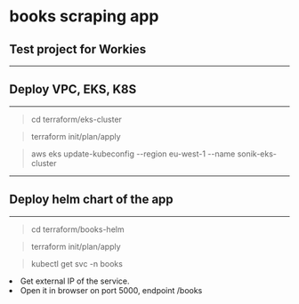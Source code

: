 
# books scraping app


## Test project for Workies
---
## Deploy VPC, EKS, K8S

***

> cd terraform/eks-cluster

> terraform init/plan/apply

> aws eks update-kubeconfig --region eu-west-1 --name sonik-eks-cluster

***

## Deploy helm chart of the app

***

> cd terraform/books-helm

> terraform init/plan/apply

> kubectl get svc -n books

<li>Get external IP of the service. 

<li>Open it in browser on port 5000, endpoint /books